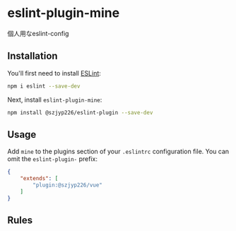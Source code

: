 # eslint-plugin-mine

個人用なeslint-config

## Installation

You'll first need to install [ESLint](https://eslint.org/):

```sh
npm i eslint --save-dev
```

Next, install `eslint-plugin-mine`:

```sh
npm install @szjyp226/eslint-plugin --save-dev
```

## Usage

Add `mine` to the plugins section of your `.eslintrc` configuration file. You can omit the `eslint-plugin-` prefix:

```json
{
    "extends": [
        "plugin:@szjyp226/vue"
    ]
}
```

## Rules

